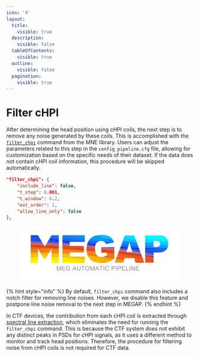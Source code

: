 ```yaml
---
icon: '4'
layout:
  title:
    visible: true
  description:
    visible: false
  tableOfContents:
    visible: true
  outline:
    visible: false
  pagination:
    visible: true
---
```


# Filter cHPI

After determining the head position using cHPI coils, the next step is to remove any noise generated by these coils. This is accomplished with the [`filter_chpi`](https://mne.tools/stable/generated/mne.chpi.filter_chpi.html) command from the MNE library. Users can adjust the parameters related to this step in the `config_pipeline.cfg` file, allowing for customization based on the specific needs of their dataset. If the data does not contain cHPI coil information, this procedure will be skipped automatically.

```json
"filter_chpi": {
	"include_line": false,
	"t_step": 0.001,
	"t_window": 0.2,
	"ext_order": 1,
	"allow_line_only": false
},
```

<figure><img src="../.gitbook/assets/llogo_dark (2).png" alt=""><figcaption></figcaption></figure>

{% hint style="info" %}
By default, `filter_chpi` command also includes a notch filter for removing line noises. However, we disable this feature and postpone line noise removal to the next step in MEGAP.
{% endhint %}

In CTF devices, the contribution from each cHPI coil is extracted through [spectral line extraction](https://www.sciencedirect.com/science/article/pii/S1053811912011597?via%3Dihub), which eliminates the need for running the `filter_chpi` command. This is because the CTF system does not exhibit any distinct peaks in PSDs for cHPI signals, as it uses a different method to monitor and track head positions. Therefore, the procedure for filtering noise from cHPI coils is not required for CTF data.
